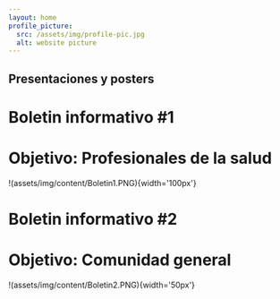 ```yaml
---
layout: home
profile_picture:
  src: /assets/img/profile-pic.jpg
  alt: website picture
---
```


## Presentaciones y posters

# Boletin informativo #1
# Objetivo: Profesionales de la salud

!(assets/img/content/Boletin1.PNG){width='100px'}


# Boletin informativo #2
# Objetivo: Comunidad general

!(assets/img/content/Boletin2.PNG){width='50px'}
